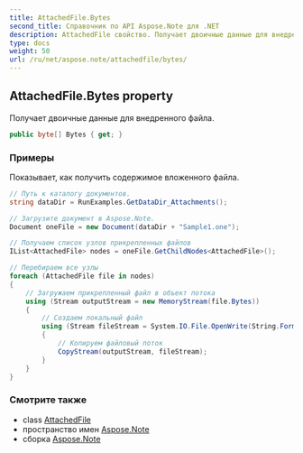 ```yaml
---
title: AttachedFile.Bytes
second_title: Справочник по API Aspose.Note для .NET
description: AttachedFile свойство. Получает двоичные данные для внедренного файла.
type: docs
weight: 50
url: /ru/net/aspose.note/attachedfile/bytes/
---
```

## AttachedFile.Bytes property

Получает двоичные данные для внедренного файла.

```csharp
public byte[] Bytes { get; }
```

### Примеры

Показывает, как получить содержимое вложенного файла.

```csharp
// Путь к каталогу документов.
string dataDir = RunExamples.GetDataDir_Attachments();

// Загрузите документ в Aspose.Note.
Document oneFile = new Document(dataDir + "Sample1.one");

// Получаем список узлов прикрепленных файлов
IList<AttachedFile> nodes = oneFile.GetChildNodes<AttachedFile>();

// Перебираем все узлы
foreach (AttachedFile file in nodes)
{
    // Загружаем прикрепленный файл в объект потока
    using (Stream outputStream = new MemoryStream(file.Bytes))
    {
        // Создаем локальный файл
        using (Stream fileStream = System.IO.File.OpenWrite(String.Format(dataDir + file.FileName)))
        {
            // Копируем файловый поток
            CopyStream(outputStream, fileStream);
        }
    }
}
```

### Смотрите также

* class [AttachedFile](../)
* пространство имен [Aspose.Note](../../attachedfile/)
* сборка [Aspose.Note](../../../)


